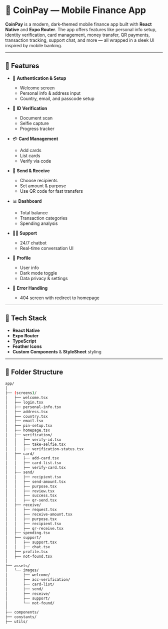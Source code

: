 # 💸 CoinPay — Mobile Finance App

**CoinPay** is a modern, dark-themed mobile finance app built with **React Native** and **Expo Router**. The app offers features like personal info setup, identity verification, card management, money transfer, QR payments, transaction tracking, support chat, and more — all wrapped in a sleek UI inspired by mobile banking.

---

## 🚀 Features

- 🔐 **Authentication & Setup**
  - Welcome screen
  - Personal info & address input
  - Country, email, and passcode setup

- 🪪 **ID Verification**
  - Document scan
  - Selfie capture
  - Progress tracker

- 💳 **Card Management**
  - Add cards
  - List cards
  - Verify via code

- 💸 **Send & Receive**
  - Choose recipients
  - Set amount & purpose
  - Use QR code for fast transfers

- 📊 **Dashboard**
  - Total balance
  - Transaction categories
  - Spending analysis

- 🙋‍♂️ **Support**
  - 24/7 chatbot
  - Real-time conversation UI

- 👤 **Profile**
  - User info
  - Dark mode toggle
  - Data privacy & settings

- 🚫 **Error Handling**
  - 404 screen with redirect to homepage

---

## 🧱 Tech Stack

- **React Native**
- **Expo Router**
- **TypeScript**
- **Feather Icons**
- **Custom Components** & **StyleSheet** styling

---

## 📁 Folder Structure

```bash
app/
│
├── (screens)/
│   ├── welcome.tsx
│   ├── login.tsx
│   ├── personal-info.tsx
│   ├── address.tsx
│   ├── country.tsx
│   ├── email.tsx
│   ├── pin-setup.tsx
│   ├── homepage.tsx
│   ├── verification/
│   │   ├── verify-id.tsx
│   │   ├── take-selfie.tsx
│   │   ├── verification-status.tsx
│   ├── card/
│   │   ├── add-card.tsx
│   │   ├── card-list.tsx
│   │   ├── verify-card.tsx
│   ├── send/
│   │   ├── recipient.tsx
│   │   ├── send-amount.tsx
│   │   ├── purpose.tsx
│   │   ├── review.tsx
│   │   ├── success.tsx
│   │   ├── qr-send.tsx
│   ├── receive/
│   │   ├── request.tsx
│   │   ├── receive-amount.tsx
│   │   ├── purpose.tsx
│   │   ├── recipient.tsx
│   │   ├── qr-receive.tsx
│   ├── spending.tsx
│   ├── support/
│   │   ├── support.tsx
│   │   ├── chat.tsx
│   ├── profile.tsx
│   ├── not-found.tsx
│
├── assets/
│   └── images/
│       ├── welcome/
│       ├── acc-verification/
│       ├── card-list/
│       ├── send/
│       ├── receive/
│       ├── support/
│       └── not-found/
│
├── components/
├── constants/
├── utils/
```
